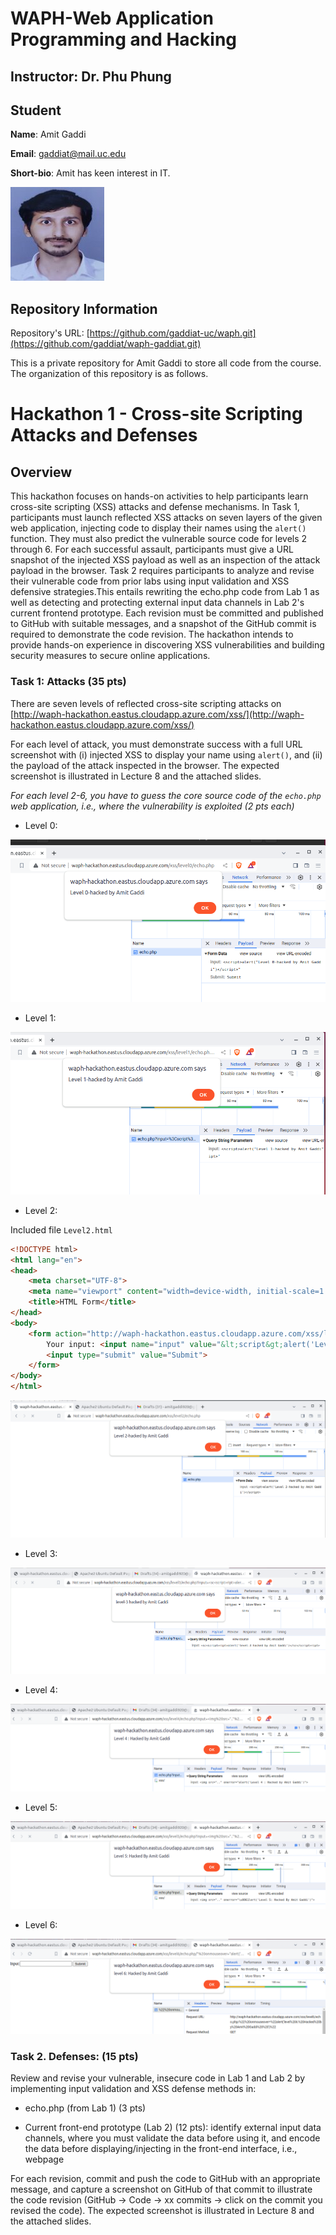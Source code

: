 # WAPH-Web Application Programming and Hacking

## Instructor: Dr. Phu Phung

## Student

**Name**: Amit Gaddi

**Email**: gaddiat@mail.uc.edu

**Short-bio**: Amit has keen interest in IT. 

![Amit's headshot](images/Pic.jpg)

## Repository Information

Repository's URL: [https://github.com/gaddiat-uc/waph.git](https://github.com/gaddiat/waph-gaddiat.git)

This is a private repository for Amit Gaddi to store all code from the course. The organization of this repository is as follows.

# Hackathon 1 - Cross-site Scripting Attacks and Defenses 

## Overview  

This hackathon focuses on hands-on activities to help participants learn cross-site scripting (XSS) attacks and defense mechanisms. In Task 1, participants must launch reflected XSS attacks on seven layers of the given web application, injecting code to display their names using the `alert()` function. They must also predict the vulnerable source code for levels 2 through 6. For each successful assault, participants must give a URL snapshot of the injected XSS payload as well as an inspection of the attack payload in the browser. Task 2 requires participants to analyze and revise their vulnerable code from prior labs using input validation and XSS defensive strategies.This entails rewriting the echo.php code from Lab 1 as well as detecting and protecting external input data channels in Lab 2's current frontend prototype. Each revision must be committed and published to GitHub with suitable messages, and a snapshot of the GitHub commit is required to demonstrate the code revision. The hackathon intends to provide hands-on experience in discovering XSS vulnerabilities and building security measures to secure online applications.

### Task 1: Attacks (35 pts) 

There are seven levels of reflected cross-site scripting attacks on
[http://waph-hackathon.eastus.cloudapp.azure.com/xss/](http://waph-hackathon.eastus.cloudapp.azure.com/xss/)


For each level of attack, you must demonstrate success with a full
URL screenshot with (i) injected XSS to display your name
using `alert()`, and (ii) the payload of the attack inspected in
the browser. The expected screenshot is illustrated in Lecture 8 and the attached slides.

_For each level 2-6, you have to guess the core source code of the `echo.php`
web application, i.e., where the vulnerability is exploited (2 pts each)_

+  Level 0:


![Screenshot](images/Screenshot0.png)   

+  Level 1:


![Screenshot](images/Screenshot1.png)   

+  Level 2:

Included file `Level2.html`
```html
<!DOCTYPE html>
<html lang="en">
<head>
    <meta charset="UTF-8">
    <meta name="viewport" content="width=device-width, initial-scale=1.0">
    <title>HTML Form</title>
</head>
<body>
    <form action="http://waph-hackathon.eastus.cloudapp.azure.com/xss/level2/echo.php" method="POST">
        Your input: <input name="input" value="&lt;script&gt;alert('Level 2-hacked by Amit Gaddi')&lt;/script&gt;">
        <input type="submit" value="Submit">
    </form>
</body>
</html>

```

![Screenshot](images/Screenshot2.png)   

+  Level 3:


![Screenshot](images/Screenshot3.png)   

+  Level 4:


![Screenshot](images/Screenshot4.png)   

+  Level 5:


![Screenshot](images/Screenshot5.png)   


+  Level 6:


![Screenshot](images/Screenshot6.png)   




### Task 2. Defenses: (15 pts) 

Review and  revise your vulnerable,
insecure code in Lab 1 and Lab 2 by implementing input validation and XSS defense methods in: 
  + echo.php (from Lab 1) (3 pts)
  
  + Current front-end prototype (Lab 2) (12 pts): identify external input data channels, where you must validate the data before using it, and encode the data before displaying/injecting in the front-end interface, i.e., webpage

For each revision, commit and push the code to GitHub with an appropriate message, and capture a screenshot on GitHub of that commit to illustrate the code revision (GitHub -> Code -> xx commits ->
click on the commit you revised the code). The expected screenshot is illustrated in Lecture 8 and the attached slides.

```




```